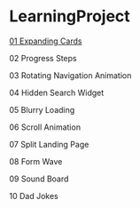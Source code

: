 # LearningProject

[01	Expanding Cards](./Project_1)

02	Progress Steps

03	Rotating Navigation Animation

04	Hidden Search Widget

05	Blurry Loading

06	Scroll Animation

07	Split Landing Page

08  Form Wave

09	Sound Board

10	Dad Jokes
